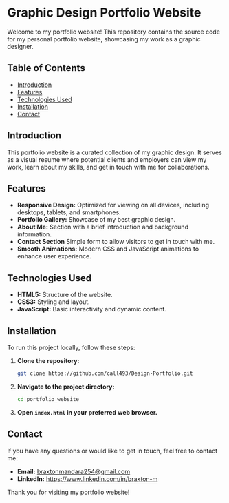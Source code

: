 # Graphic Design Portfolio Website

Welcome to my portfolio website! This repository contains the source code for my personal portfolio website, showcasing my work as a graphic designer.

## Table of Contents

- [Introduction](#introduction)
- [Features](#features)
- [Technologies Used](#technologies-used)
- [Installation](#installation)
- [Contact](#contact)

## Introduction

This portfolio website is a curated collection of my graphic design. It serves as a visual resume where potential clients and employers can view my work, learn about my skills, and get in touch with me for collaborations.

## Features

- **Responsive Design:** Optimized for viewing on all devices, including desktops, tablets, and smartphones.
- **Portfolio Gallery:** Showcase of my best graphic design.
- **About Me:** Section with a brief introduction and background information.
- **Contact Section** Simple form to allow visitors to get in touch with me.
- **Smooth Animations:** Modern CSS and JavaScript animations to enhance user experience.

## Technologies Used

- **HTML5:** Structure of the website.
- **CSS3:** Styling and layout.
- **JavaScript:** Basic interactivity and dynamic content.

## Installation

To run this project locally, follow these steps:

1. **Clone the repository:**
    ```sh
    git clone https://github.com/call493/Design-Portfolio.git
    ```
2. **Navigate to the project directory:**
    ```sh
    cd portfolio_website
    ```
3. **Open `index.html` in your preferred web browser.**

## Contact

If you have any questions or would like to get in touch, feel free to contact me:

- **Email:** braxtonmandara254@gmail.com
- **LinkedIn:** https://www.linkedin.com/in/braxton-m

Thank you for visiting my portfolio website!
